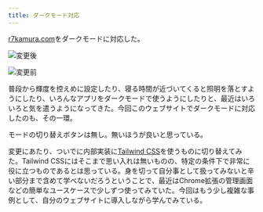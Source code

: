 ```yaml
---
title: ダークモード対応
---
```

[r7kamura.com](https://r7kamura.com/)をダークモードに対応した。

![](https://lh3.googleusercontent.com/hUlFll4Y0etlIsGRrlnCa_8khxZ0GUxcTKUq4oBL6VJqoX-QUKQuhs9mLiqoLMKnUVwgFVnuGDPnexnkszO_6G3L1bhBfdChlk2etwa_MDLpptar22PN2e3zO2EJWm2rD5jUGcvCsL_bDYE2slC3SS5iKFQAmw45LWGWuAhj5ZpfoqlD5THzVlXy "変更後")

![](https://lh4.googleusercontent.com/_k9ELVUvRS2uTbGCe-Iz5XB8r9OuhvPJc9iMulxjZoOP5hQPHqOd9abVXkylT9SSLBniBZ_-7lJUcYSQ3A_pdLdULxhNr5rKmfiLnSGzsYKtN3mJAfdztNgT6Tiudd3lDmzQ7HOoB4y3eMRVUZ6epqskMSqKH7hDJgazt7rS31gUWiXgrYSo9BYl "変更前")

普段から輝度を控えめに設定したり、寝る時間が近づいてくると照明を落とすようにしたり、いろんなアプリをダークモードで使うようにしたりと、最近はいろいろと気を遣うようになってきた。今回このウェブサイトでダークモードに対応したのも、その一環。

モードの切り替えボタンは無し。無いほうが良いと思っている。

変更にあたり、ついでに内部実装に[Tailwind CSS](https://tailwindcss.com/)を使うものに切り替えてみた。Tailwind CSSにはそこまで思い入れは無いものの、特定の条件下で非常に役に立つものであるとは思っている。身を切って自分事として扱ってみないと辛い部分まで含めて学べないだろうということで、最近はChrome拡張の管理画面などの簡単なユースケースで少しずつ使ってみていた。今回はもう少し複雑な事例として、自分のウェブサイトに導入しながら学んでみている。

